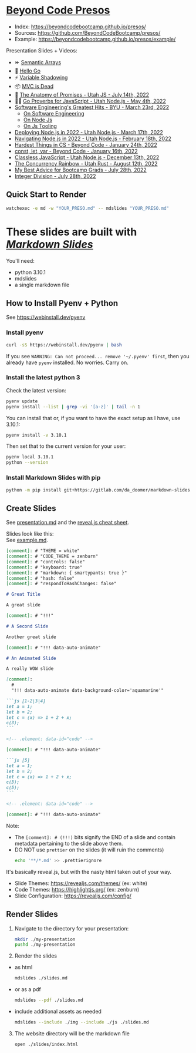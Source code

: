 # [Beyond Code Presos](https://github.com/BeyondCodeBootcamp/presos/)

- Index: <https://beyondcodebootcamp.github.io/presos/>
- Sources: <https://github.com/BeyondCodeBootcamp/presos/>
- Example:
  <https://beyondcodebootcamp.github.io/presos/example/>

Presentation Slides + Videos:

- ⏩ [Semantic Arrays](./semantic-arrays/)
  <!-- [2022-08-05 13:39:07 -0600] Semantic Arrays -->
- 🐹 [Hello Go](./hello-go/)
  <!-- [2022-08-02 17:26:57 -0600] Hello Go -->
- ⚡️ [Variable Shadowing](./variable-shadowing/)
  <!-- [2022-07-26 15:59:21 -0600] Shadowing -->
- 📦 [MVC is Dead](./long-live-mvc/)
  <!-- [2022-07-20 04:41:53 -0600] MVC is Dead -->
- 🦴
  [The Anatomy of Promises - Utah JS - July 14th, 2022](./js-promises/)
  <!-- [2022-07-14 19:46:54 -0600] JS Promises -->
- 🧙‍♂️
  [Go Proverbs for JavaScript - Utah Node.js - May 4th, 2022](./go-proverbs-for-js/)
  <!-- [2022-04-21 14:32:00 -0600] Go Proverbs -->
- [Software Engineering's Greatest Hits - BYU - March 23rd, 2022](https://beyondcodebootcamp.github.io/presos/byu-2022/)
  <!-- [2022-03-23 01:38:54 -0600] AJ's BYU 2022 Lecture Series -->
  - [On Software Engineering](https://beyondcodebootcamp.github.io/presos/on-software-engineering/)
    <!-- [2022-03-23 01:03:02 -0600] Software Engineering's <br>Greatest Hits -->
  - [On Node Js](https://beyondcodebootcamp.github.io/presos/on-node-js/)
    <!-- [2022-03-23 05:18:18 -0600] On Node.js -->
  - [On Js Tooling](https://beyondcodebootcamp.github.io/presos/on-js-tooling/)
    <!-- [2022-03-23 05:18:18 -0600] Node.js Tooling -->
- [Deploying Node.js in 2022 - Utah Node.js - March 17th, 2022](https://beyondcodebootcamp.github.io/presos/deploying-nodejs-in-2022/)
  <!-- [2022-03-17 15:05:11 -0600] Deploying -->
- [Navigating Node.js in 2022 - Utah Node.js - February 18th, 2022](https://beyondcodebootcamp.github.io/presos/navigating-nodejs-in-2022/)
  <!-- [2022-02-18 02:13:05 -0700] Navigating -->
- [Hardest Things in CS - Beyond Code - January 24th, 2022](https://beyondcodebootcamp.github.io/presos/hardest-things-in-cs/)
  <!-- [2022-01-24 23:44:42 -0700] The 2 Hardest Things -->
- [const, let, var - Beyond Code - January 16th, 2022](https://beyondcodebootcamp.github.io/presos/const-let-var/)
  <!-- [2022-01-16 02:17:42 -0700] `const`, `let`, `var` -->
- [Classless JavaScript - Utah Node.js - December 13th, 2022](https://beyondcodebootcamp.github.io/presos/classless-javascript/)
  <!-- [2021-12-13 02:10:19 -0700] Classless JavaScript -->
- [The Concurrency Rainbow - Utah Rust - August 12th, 2022](https://beyondcodebootcamp.github.io/presos/concurrency-rainbow/)
  <!-- [2021-08-12 18:01:43 -0600] All The Concurrency Models of the Rainbow 🌈 -->
- [My Best Advice for Bootcamp Grads - July 28th, 2022](https://beyondcodebootcamp.github.io/presos/bootcamp-grads/)
  <!-- [2021-07-28 05:11:36 -0600] My Best Advice -->
- [Integer Division - July 28th, 2022](https://beyondcodebootcamp.github.io/presos/integer-division/)
  <!-- [2021-07-28 01:43:19 -0600] Whole Numbers<br>in Programming -->

<!-- TODO
  Nothings of JavaScript
  MVC
-->

## Quick Start to Render

```bash
watchexec -e md -w "YOUR_PRESO.md" -- mdslides "YOUR_PRESO.md"
```

# These slides are built with [_Markdown Slides_][mds]

[mds]: https://github.com/dadoomer/markdown-slides

You'll need:

- python 3.10.1
- mdslides
- a single markdown file

## How to Install Pyenv + Python

See https://webinstall.dev/pyenv

### Install pyenv

```bash
curl -sS https://webinstall.dev/pyenv | bash
```

If you see
`WARNING: Can not proceed... remove '~/.pyenv' first`, then
you already have `pyenv` installed. No worries. Carry on.

### Install the latest python 3

Check the latest version:

```bash
pyenv update
pyenv install --list | grep -vi '[a-z]' | tail -n 1
```

You can install that or, if you want to have the exact setup
as I have, use 3.10.1:

```bash
pyenv install -v 3.10.1
```

Then set that to the current version for your user:

```bash
pyenv local 3.10.1
python --version
```

### Install Markdown Slides with pip

```bash
python -m pip install git+https://gitlab.com/da_doomer/markdown-slides.git
```

## Create Slides

See
[presentation.md](https://github.com/dadoomer/markdown-slides/blob/master/example/presentation.md)
and the
[reveal.js cheat sheet](https://revealjs.com/markdown/).

Slides look like this: \
See [example.md](/example.md).

````md
[comment]: # "THEME = white"
[comment]: # "CODE_THEME = zenburn"
[comment]: # "controls: false"
[comment]: # "keyboard: true"
[comment]: # "markdown: { smartypants: true }"
[comment]: # "hash: false"
[comment]: # "respondToHashChanges: false"

# Great Title

A great slide

[comment]: # "!!!"

# A Second Slide

Another great slide

[comment]: # "!!! data-auto-animate"

# An Animated Slide

A really WOW slide

[comment]:
  #
  "!!! data-auto-animate data-background-color='aquamarine'"

```js [1-2|3|4]
let a = 1;
let b = 2;
let c = (x) => 1 + 2 + x;
c(3);
```

<!-- .element: data-id="code" -->

[comment]: # "!!! data-auto-animate"

```js [5]
let a = 1;
let b = 2;
let c = (x) => 1 + 2 + x;
c(3);
c(5);
```

<!-- .element: data-id="code" -->

[comment]: # "!!! data-auto-animate"
````

Note:

- The `[comment]: # (!!!)` bits signify the END of a slide
  and contain metadata pertaining to the slide above them.
- DO NOT use `prettier` on the slides (it will ruin the
  comments)
  ```bash
  echo '**/*.md' >> .prettierignore
  ```

It's basically reveal.js, but with the nasty html taken out
of your way.

- Slide Themes: https://revealjs.com/themes/ (ex: white)
- Code Themes: https://highlightjs.org/ (ex: zenburn)
- Slide Configuration: https://revealjs.com/config/

## Render Slides

1. Navigate to the directory for your presentation:
   ```bash
   mkdir ./my-presentation
   pushd ./my-presentation
   ```
2. Render the slides

- as html
  ```bash
  mdslides ./slides.md
  ```
- or as a pdf
  ```bash
  mdslides --pdf ./slides.md
  ```
- include additional assets as needed
  ```bash
  mdslides --include ./img --include ./js ./slides.md
  ```

3. The website directory will be the markdown file
   ```bash
   open ./slides/index.html
   ```
